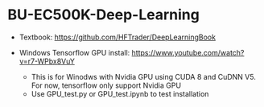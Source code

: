 # BU-EC500K-Deep-Learning

* Textbook: https://github.com/HFTrader/DeepLearningBook

* Windows Tensorflow GPU install: https://www.youtube.com/watch?v=r7-WPbx8VuY
  * This is for Winodws with Nvidia GPU using CUDA 8 and CuDNN V5. For now, tensorflow only support Nvidia GPU
  * Use GPU_test.py or GPU_test.ipynb to test installation 
